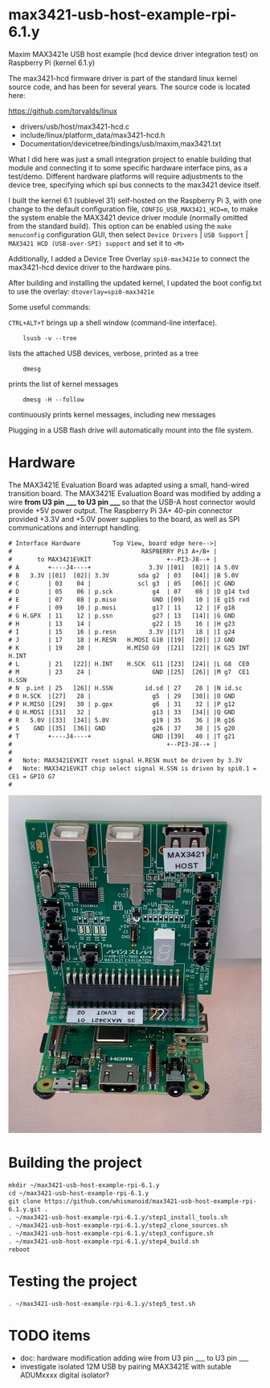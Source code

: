 # max3421-usb-host-example-rpi-6.1.y

Maxim MAX3421e USB host example (hcd device driver integration test) on Raspberry Pi (kernel 6.1.y)

The max3421-hcd firmware driver is part of the standard linux kernel source code, and has been for several years.
The source code is located here:

https://github.com/torvalds/linux
  - drivers/usb/host/max3421-hcd.c
  - include/linux/platform_data/max3421-hcd.h
  - Documentation/devicetree/bindings/usb/maxim,max3421.txt

What I did here was just a small integration project to enable building that module and connecting it to some specific hardware interface pins, as a test/demo.
Different hardware platforms will require adjustments to the device tree, specifying which spi bus connects to the max3421 device itself.

I built the kernel 6.1 (sublevel 31) self-hosted on the Raspberry Pi 3, with one change to the default configuration file, 
`CONFIG_USB_MAX3421_HCD=m`, to make the system enable the MAX3421 device driver module (normally omitted from the standard build).
This option can be enabled using the `make menuconfig` configuration GUI, then select `Device Drivers` | `USB Support` | `MAX3421 HCD (USB-over-SPI) support` and set it to `<M>`

Additionally, I added a Device Tree Overlay `spi0-max3421e` to connect the max3421-hcd device driver to the hardware pins.

After building and installing the updated kernel, I updated the boot config.txt to use the overlay: `dtoverlay=spi0-max3421e`

Some useful commands:

`CTRL+ALT+T` brings up a shell window (command-line interface).

````
    lsusb -v --tree
````
lists the attached USB devices, verbose, printed as a tree

````
    dmesg
````
prints the list of kernel messages

````
    dmesg -H --follow
````
continuously prints kernel messages, including new messages

Plugging in a USB flash drive will automatically mount into the file system.

# Hardware

The MAX3421E Evaluation Board was adapted using a small, hand-wired transition board.
The MAX3421E Evaluation Board was modified by adding a wire <b> from U3 pin ___ to U3 pin ___ </b> so that the USB-A host connector would provide +5V power output.
The Raspberry Pi 3A+ 40-pin connector provided +3.3V and +5.0V power supplies to the board, as well as SPI communications and interrupt handling.

```
# Interface Hardware         Top View, board edge here-->|                  
#                                    RASPBERRY Pi3 A+/B+ |                  
#       to MAX3421EVKIT                     +--PI3-J8--+ |                  
# A        +----J4----+                3.3V |[01]  [02]| |A 5.0V            
# B   3.3V |[01]  [02]| 3.3V        sda g2  | 03   [04]| |B 5.0V            
# C        | 03    04 |             scl g3  | 05   [06]| |C GND             
# D        | 05    06 | p.sck           g4  | 07    08 | |D g14 txd         
# E        | 07    08 | p.miso          GND |[09]   10 | |E g15 rxd         
# F        | 09    10 | p.mosi          g17 | 11    12 | |F g18             
# G H.GPX  | 11    12 | p.ssn           g27 | 13   [14]| |G GND             
# H        | 13    14 |                 g22 | 15    16 | |H g23             
# I        | 15    16 | p.resn         3.3V |[17]   18 | |I g24             
# J        | 17    18 | H.RESN   H.MOSI G10 |[19]  [20]| |J GND             
# K        | 19    20 |          H.MISO G9  |[21]  [22]| |K G25 INT H.INT   
# L        | 21   [22]| H.INT    H.SCK  G11 |[23]  [24]| |L G8  CE0         
# M        | 23    24 |                 GND |[25]  [26]| |M g7  CE1 H.SSN   
# N  p.int | 25   [26]| H.SSN         id.sd | 27    28 | |N id.sc           
# O H.SCK  |[27]   28 |                 g5  | 29   [30]| |O GND             
# P H.MISO |[29]   30 | p.gpx           g6  | 31    32 | |P g12             
# Q H.MOSI |[31]   32 |                 g13 | 33   [34]| |Q GND             
# R   5.0V |[33]  [34]| 5.0V            g19 | 35    36 | |R g16             
# S    GND |[35]  [36]| GND             g26 | 37    38 | |S g20             
# T        +----J4----+                 GND |[39]   40 | |T g21             
#                                           +--PI3-J8--+ |                  
#
#   Note: MAX3421EVKIT reset signal H.RESN must be driven by 3.3V
#   Note: MAX3421EVKIT chip select signal H.SSN is driven by spi0.1 = CE1 = GPIO G7
#
```

![MAX3421EVKIT board wired up to Raspbery Pi 3A+](./photos/MAX3421EVKIT_RaspberryPi3A_Photo.jpg)

# Building the project

~~~
mkdir ~/max3421-usb-host-example-rpi-6.1.y
cd ~/max3421-usb-host-example-rpi-6.1.y
git clone https://github.com/whismanoid/max3421-usb-host-example-rpi-6.1.y.git .
. ~/max3421-usb-host-example-rpi-6.1.y/step1_install_tools.sh
. ~/max3421-usb-host-example-rpi-6.1.y/step2_clone_sources.sh
. ~/max3421-usb-host-example-rpi-6.1.y/step3_configure.sh
. ~/max3421-usb-host-example-rpi-6.1.y/step4_build.sh
reboot
~~~

# Testing the project

~~~
. ~/max3421-usb-host-example-rpi-6.1.y/step5_test.sh
~~~~


# TODO items

  - doc: hardware modification adding wire from U3 pin ___ to U3 pin ___
  - investigate isolated 12M USB by pairing MAX3421E with sutable ADUMxxxx digital isolator?
